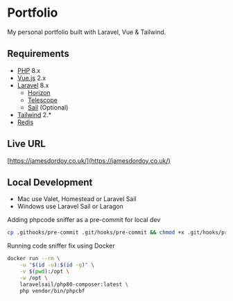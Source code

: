 # Portfolio
My personal portfolio built with Laravel, Vue & Tailwind.

## Requirements

* [PHP](https://www.php.net/releases/8.0/en.php) 8.x
* [Vue.js](https://vuejs.org/) 2.x
* [Laravel](http://laravel.com/docs/) 8.x
    * [Horizon](https://laravel.com/docs/8.x/horizon)
    * [Telescope](https://laravel.com/docs/8.x/telescope)
    * [Sail](https://laravel.com/docs/8.x/sail) (Optional)
* [Tailwind](https://tailwindcss.com/) 2.*
* [Redis](https://redis.io/)

## Live URL
[https://jamesdordoy.co.uk/](https://jamesdordoy.co.uk/)

## Local Development


- Mac use Valet, Homestead or Laravel Sail
- Windows use Laravel Sail or Laragon

Adding phpcode sniffer as a pre-commit for local dev

```bash
cp .githooks/pre-commit .git/hooks/pre-commit && chmod +x .git/hooks/pre-commit
```

Running code sniffer fix using Docker
```bash
docker run --rm \
    -u "$(id -u):$(id -g)" \
    -v $(pwd):/opt \
    -w /opt \
    laravelsail/php80-composer:latest \
    php vendor/bin/phpcbf
```
